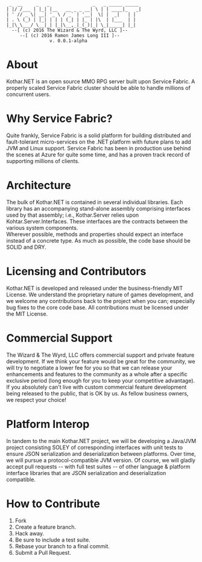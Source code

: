 ```
 _  __     _   _                _   _ _____ _____ 
| |/ /___ | |_| |__   __ _ _ __| \ | | ____|_   _|
| ' // _ \| __| '_ \ / _` | '__|  \| |  _|   | |  
| . \ (_) | |_| | | | (_| | |_ | |\  | |___  | |  
|_|\_\___/ \__|_| |_|\__,_|_(_)|_| \_|_____| |_|  
  --[ (c) 2016 The Wizard & The Wyrd, LLC ]--
     --[ (c) 2016 Ramon James Long III ]--  
                v. 0.0.1-alpha
```

About
=====

Kothar.NET is an open source MMO RPG server built upon Service Fabric.
A properly scaled Service Fabric cluster should be able to handle
millions of concurrent users.

Why Service Fabric?
===================

Quite frankly, Service Fabric is a solid platform for building distributed
and fault-tolerant micro-services on the .NET platform with future plans to
add JVM and Linux support.  Service Fabric has been in production use behind
the scenes at Azure for quite some time, and has a proven track record of 
supporting millions of clients.

Architecture
============

The bulk of Kothar.NET is contained in several individual libraries.
Each library has an accompanying stand-alone assembly comprising interfaces
used by that assembly; i.e., Kothar.Server relies upon Kohtar.Server.Interfaces.
These interfaces are the contracts between the various system components.  
Wherever possible, methods and properties should expect an interface instead of
a concrete type.  As much as possible, the code base should be SOLID and DRY.

Licensing and Contributors
==========================

Kothar.NET is developed and released under the business-friendly MIT License.
We understand the proprietary nature of games development, and we welcome any
contributions back to the project when you can; especially bug fixes to the core
code base.  All contributions must be licensed under the MIT License.

Commercial Support
==================

The Wizard & The Wyrd, LLC offers commercial support and private feature development.
If we think your feature would be great for the community, we will try to negotiate a
lower fee for you so that we can release your enhancements and features to the community
as a whole after a specific exclusive period (long enough for you to keep your competitive
advantage).  If you absolutely can't live with custom commercial feature development being
released to the public, that is OK by us.  As fellow business owners, we respect your choice!

Platform Interop
================

In tandem to the main Kothar.NET project, we will be developing a Java/JVM project consisting
SOLEY of corresponding interfaces with unit tests to ensure JSON serialization and deserialization
between platforms.  Over time, we will pursue a protocol-compatible JVM version.
Of course, we will gladly accept pull requests -- with full test suites -- of other language &
platform interface libraries that are JSON serialization and deserialization compatible.

How to Contribute
=================
1.  Fork
2.  Create a feature branch.
3.  Hack away.
4.  Be sure to include a test suite.
5.  Rebase your branch to a final commit.
6.  Submit a Pull Request.